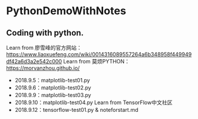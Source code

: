 # PythonDemoWithNotes
## Coding with python.
Learn from 廖雪峰的官方网站：https://www.liaoxuefeng.com/wiki/0014316089557264a6b348958f449949df42a6d3a2e542c000
Learn from 莫烦PYTHON：https://morvanzhou.github.io/
- 2018.9.5：matplotlib-test01.py
- 2018.9.6：matplotlib-test02.py
- 2018.9.9：matplotlib-test03.py
- 2018.9.10：matplotlib-test04.py
Learn from TensorFlow中文社区
- 2018.9.12：tensorflow-test01.py & noteforstart.md
